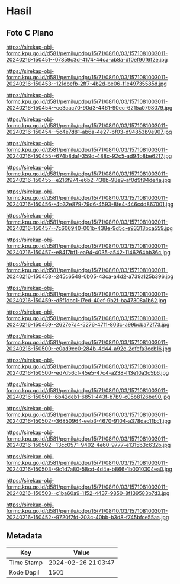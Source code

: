 # Hasil

## Foto C Plano

https://sirekap-obj-formc.kpu.go.id/d581/pemilu/pdpr/15/71/08/10/03/1571081003011-20240216-150451--07859c3d-4174-44ca-ab8a-df0ef90f6f2e.jpg

https://sirekap-obj-formc.kpu.go.id/d581/pemilu/pdpr/15/71/08/10/03/1571081003011-20240216-150453--121dbefb-2ff7-4b2d-be06-f1e49735585d.jpg

https://sirekap-obj-formc.kpu.go.id/d581/pemilu/pdpr/15/71/08/10/03/1571081003011-20240216-150454--ce3cac70-90d3-4461-90ec-6215a0798079.jpg

https://sirekap-obj-formc.kpu.go.id/d581/pemilu/pdpr/15/71/08/10/03/1571081003011-20240216-150454--5c4e7d81-ab6a-4e27-bf03-d94853b9e907.jpg

https://sirekap-obj-formc.kpu.go.id/d581/pemilu/pdpr/15/71/08/10/03/1571081003011-20240216-150455--674b8da1-359d-488c-92c5-ad94b8be6217.jpg

https://sirekap-obj-formc.kpu.go.id/d581/pemilu/pdpr/15/71/08/10/03/1571081003011-20240216-150455--e216f974-e6b2-438b-98e9-af0d9f94de4a.jpg

https://sirekap-obj-formc.kpu.go.id/d581/pemilu/pdpr/15/71/08/10/03/1571081003011-20240216-150456--4b32e879-79d6-4593-8fe4-446cdd867001.jpg

https://sirekap-obj-formc.kpu.go.id/d581/pemilu/pdpr/15/71/08/10/03/1571081003011-20240216-150457--7c606940-001b-438e-9d5c-e93313bca559.jpg

https://sirekap-obj-formc.kpu.go.id/d581/pemilu/pdpr/15/71/08/10/03/1571081003011-20240216-150457--e8417bf1-ea94-4035-a542-1146264bb36c.jpg

https://sirekap-obj-formc.kpu.go.id/d581/pemilu/pdpr/15/71/08/10/03/1571081003011-20240216-150458--245c6548-0b05-43ca-a4d2-a739a125b396.jpg

https://sirekap-obj-formc.kpu.go.id/d581/pemilu/pdpr/15/71/08/10/03/1571081003011-20240216-150459--d5f1dbc1-17ed-40ef-9b2f-ba47308a1b62.jpg

https://sirekap-obj-formc.kpu.go.id/d581/pemilu/pdpr/15/71/08/10/03/1571081003011-20240216-150459--2627e7a4-5276-47f1-803c-a99bcba72f73.jpg

https://sirekap-obj-formc.kpu.go.id/d581/pemilu/pdpr/15/71/08/10/03/1571081003011-20240216-150500--e0ad9cc0-284b-4d44-a92e-2dfefa3ceb16.jpg

https://sirekap-obj-formc.kpu.go.id/d581/pemilu/pdpr/15/71/08/10/03/1571081003011-20240216-150500--ed7d56cf-45e5-47c4-a238-f13e10a3c5b6.jpg

https://sirekap-obj-formc.kpu.go.id/d581/pemilu/pdpr/15/71/08/10/03/1571081003011-20240216-150501--6b42deb1-6851-443f-b7b9-c05b8126be90.jpg

https://sirekap-obj-formc.kpu.go.id/d581/pemilu/pdpr/15/71/08/10/03/1571081003011-20240216-150502--36850964-eeb3-4670-9104-a378dac11bc1.jpg

https://sirekap-obj-formc.kpu.go.id/d581/pemilu/pdpr/15/71/08/10/03/1571081003011-20240216-150502--13cc0571-9402-4e60-9777-e1315b3c632b.jpg

https://sirekap-obj-formc.kpu.go.id/d581/pemilu/pdpr/15/71/08/10/03/1571081003011-20240216-150503--9c1d7a80-58cd-4d4e-b866-1b0010304ea0.jpg

https://sirekap-obj-formc.kpu.go.id/d581/pemilu/pdpr/15/71/08/10/03/1571081003011-20240216-150503--c1ba60a9-1152-4437-9850-8f139583b7d3.jpg

https://sirekap-obj-formc.kpu.go.id/d581/pemilu/pdpr/15/71/08/10/03/1571081003011-20240216-150452--9720f7fd-203c-40bb-b3d8-f745bfce55aa.jpg


## Metadata

| Key        | Value               |
| ---------- | ------------------- |
| Time Stamp | 2024-02-26 21:03:47 |
| Kode Dapil | 1501                |



